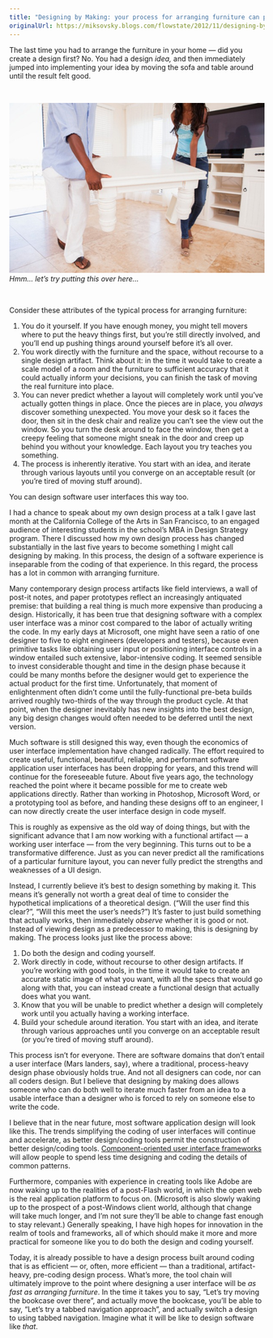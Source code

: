 ```yaml
---
title: "Designing by Making: your process for arranging furniture can point toward a good process for UI design"
originalUrl: https://miksovsky.blogs.com/flowstate/2012/11/designing-by-making.html
---
```


<p>
  The last time you had to arrange the furniture in your home — did you create a
  design first? No. You had a design <em>idea,</em> and then immediately jumped
  into implementing your idea by moving the sofa and table around until the
  result felt good.
</p>
<p>&#0160;</p>
<p>
  <img
    alt="Moving Furniture"
    src="/images/flowstate/6a00d83451fb6769e2017ee505cde5970d-pi.jpeg"
  />
  <br /><em><span>Hmm… let’s try putting this over here…</span></em>
</p>
<p>&#0160;</p>
<p>Consider these attributes of the typical process for arranging furniture:</p>
<ol>
  <li>
    You do it yourself. If you have enough money, you might tell movers where to
    put the heavy things first, but you’re still directly involved, and you’ll
    end up pushing things around yourself before it’s all over.
  </li>
  <li>
    You work directly with the furniture and the space, without recourse to a
    single design artifact. Think about it: in the time it would take to create
    a scale model of a room and the furniture to sufficient accuracy that it
    could actually inform your decisions, you can finish the task of moving the
    real furniture into place.
  </li>
  <li>
    You can never predict whether a layout will completely work until you’ve
    actually gotten things in place. Once the pieces are in place, you
    <em>always</em> discover something unexpected. You move your desk so it
    faces the door, then sit in the desk chair and realize you can’t see the
    view out the window. So you turn the desk around to face the window, then
    get a creepy feeling that someone might sneak in the door and creep up
    behind you without your knowledge. Each layout you try teaches you
    something.
  </li>
  <li>
    The process is inherently iterative. You start with an idea, and iterate
    through various layouts until you converge on an acceptable result (or
    you’re tired of moving stuff around).
  </li>
</ol>
<p>You can design software user interfaces this way too.</p>
<p>
  I had a chance to speak about my own design process at a talk I gave last
  month at the California College of the Arts in San Francisco, to an engaged
  audience of interesting students in the school’s MBA in Design Strategy
  program. There I discussed how my own design process has changed
  substantially&#0160;in the last five years to become something I might call
  designing by making. In this process, the design of a software experience is
  inseparable from the coding of that experience. In this regard, the process
  has a lot in common with arranging furniture.
</p>
<p>
  Many contemporary design process artifacts like field interviews, a wall of
  post-it notes, and paper prototypes reflect an increasingly antiquated
  premise: that building a real thing is much more expensive than producing a
  design. Historically, it has been true that designing software with a complex
  user interface was a minor cost compared to the labor of actually writing the
  code. In my early days at Microsoft, one might have seen a ratio of one
  designer to five to eight engineers (developers and testers), because even
  primitive tasks like obtaining user input or positioning interface controls in
  a window entailed such extensive, labor-intensive coding. It seemed sensible
  to invest considerable thought and time in the design phase because it could
  be many months before the designer would get to experience the actual product
  for the first time. Unfortunately, that moment of enlightenment often didn’t
  come until the fully-functional pre-beta builds arrived roughly two-thirds of
  the way through the product cycle. At that point, when the designer inevitably
  has new insights into the best design, any big design changes would often
  needed to be deferred until the next version.
</p>
<p>
  Much software is still designed this way, even though the economics of user
  interface implementation have changed radically. The effort required to create
  useful, functional, beautiful, reliable, and performant software application
  user interfaces has been dropping for years, and this trend will continue for
  the foreseeable future. About five years ago, the technology reached the point
  where it became possible for me to create web applications directly. Rather
  than working in Photoshop, Microsoft Word, or a prototyping tool as before,
  and handing these designs off to an engineer, I can now directly create the
  user interface design in code myself.
</p>
<p>
  This is roughly as expensive as the old way of doing things, but with the
  significant advance that I am now working with a functional artifact — a
  working user interface — from the very beginning. This turns out to be a
  transformative difference. Just as you can never predict all the ramifications
  of a particular furniture layout, you can never fully predict the strengths
  and weaknesses of a UI design.
</p>
<p>
  Instead, I currently believe it’s best to design something by making
  it.&#0160;This means it’s generally not worth a great deal of time to consider
  the hypothetical implications of a theoretical design. (“Will the user find
  this clear?”, “Will this meet the user’s needs?”) It’s faster to just build
  something that actually works, then immediately <em>observe</em>&#0160;whether
  it is good or not. Instead of viewing design as a predecessor to making, this
  is designing by making. The process looks just like the process above:
</p>
<ol>
  <li>Do both the design and coding yourself.</li>
  <li>
    Work directly in code, without recourse to other design artifacts. If you’re
    working with good tools, in the time it would take to create an accurate
    static image of what you want, with all the specs that would go along with
    that, you can instead create a functional design that actually does what you
    want.
  </li>
  <li>
    Know that you will be unable to predict whether a design will completely
    work until you actually having a working interface.
  </li>
  <li>
    Build your schedule around iteration. You start with an idea, and iterate
    through various approaches until you converge on an acceptable result (or
    you’re tired of moving stuff around).
  </li>
</ol>
<p>
  This process isn’t for everyone. There are software domains that don’t entail
  a user interface (Mars landers, say), where a traditional, process-heavy
  design phase obviously holds true. And not all designers can code, nor can all
  coders design. But I believe that designing by making does allows someone who
  can do both well to iterate much faster from an idea to a usable interface
  than a designer who is forced to rely on someone else to write the code.
</p>
<p>
  I believe that in the near future, most software application design will look
  like this. The trends simplifying the coding of user interfaces will continue
  and accelerate, as better design/coding tools permit the construction of
  better design/coding tools.
  <a
    href="/posts/2012/09-17-an-axiomatic-approach-to-defining-user-interface-elements-building-complex-elements-from-simple-ones.html"
    >Component-oriented user interface frameworks</a
  >
  will allow people to spend less time designing and coding the details of
  common patterns.
</p>
<p>
  Furthermore, companies with experience in creating tools like Adobe are now
  waking up to the realities of a post-Flash world, in which the open web is the
  real application platform to focus on. (Microsoft is also slowly waking up to
  the prospect of a post-Windows client world, although that change will take
  much longer, and I’m not sure they’ll be able to change fast enough to stay
  relevant.)&#0160;Generally speaking, I have high hopes for innovation in the
  realm of tools and frameworks, all of which should make it more and more
  practical for someone like you to do both the design and coding yourself.
</p>
<p>
  Today, it is already possible to have a design process built around coding
  that is as efficient — or, often, more efficient — than a traditional,
  artifact-heavy, pre-coding design process. What’s more, the tool chain will
  ultimately improve to the point where designing a user interface will be
  <em>as fast as arranging furniture</em>.&#0160;In the time it takes you to
  say, “Let’s try moving the bookcase over there”, and actually move the
  bookcase, you’ll be able to say, “Let’s try a tabbed navigation approach”, and
  actually switch a design to using tabbed navigation. Imagine what it will be
  like to design software like<em> that</em>.
</p>
